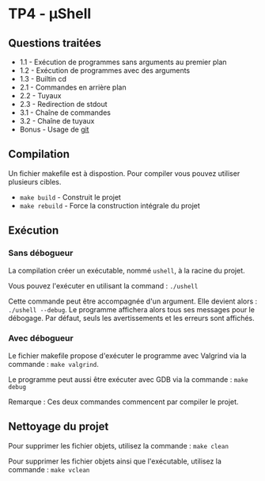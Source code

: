 # TP4 - µShell

## Questions traitées

* 1.1 - Exécution de programmes sans arguments au premier plan
* 1.2 - Exécution de programmes avec des arguments
* 1.3 - Builtin cd
* 2.1 - Commandes en arrière plan
* 2.2 - Tuyaux
* 2.3 - Redirection de stdout
* 3.1 - Chaîne de commandes
* 3.2 - Chaîne de tuyaux
* Bonus - Usage de [git](https://github.com/Florian-Cormee/-Shell)

## Compilation

Un fichier makefile est à dispostion. Pour compiler vous pouvez utiliser plusieurs cibles.

* `make build` - Construit le projet
* `make rebuild` - Force la construction intégrale du projet

## Exécution

### Sans débogueur

La compilation créer un exécutable, nommé `ushell`, à la racine du projet.

Vous pouvez l'exécuter en utilisant la command : `./ushell`

Cette commande peut être accompagnée d'un argument. Elle devient alors : `./ushell --debug`. Le programme affichera alors tous ses messages pour le débogage. Par défaut, seuls les avertissements et les erreurs sont affichés.

### Avec débogueur

Le fichier makefile propose d'exécuter le programme avec Valgrind via la commande : `make valgrind`.

Le programme peut aussi être exécuter avec GDB via la commande : `make debug`

Remarque : Ces deux commandes commencent par compiler le projet.

## Nettoyage du projet

Pour supprimer les fichier objets, utilisez la commande : `make clean`

Pour supprimer les fichier objets ainsi que l'exécutable, utilisez la commande : `make vclean`
